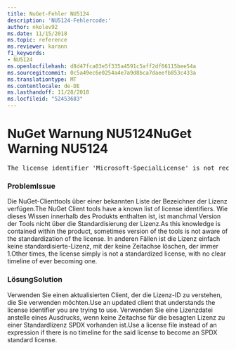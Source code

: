 ```yaml
---
title: NuGet-Fehler NU5124
description: 'NU5124-Fehlercode:'
author: nkolev92
ms.date: 11/15/2018
ms.topic: reference
ms.reviewer: karann
f1_keywords:
- NU5124
ms.openlocfilehash: d8d47fca03e5f335a4591c5aff2df66115bee54a
ms.sourcegitcommit: 0c5a49ec6e0254a4e7a9d8bca7daeefb853c433a
ms.translationtype: MT
ms.contentlocale: de-DE
ms.lasthandoff: 11/28/2018
ms.locfileid: "52453683"
---
```

# <a name="nuget-warning-nu5124"></a><span data-ttu-id="35ce5-103">NuGet Warnung NU5124</span><span class="sxs-lookup"><span data-stu-id="35ce5-103">NuGet Warning NU5124</span></span>
<pre>The license identifier 'Microsoft-SpecialLicense' is not recognized by the current toolset.</pre>

### <a name="issue"></a><span data-ttu-id="35ce5-104">Problem</span><span class="sxs-lookup"><span data-stu-id="35ce5-104">Issue</span></span>

<span data-ttu-id="35ce5-105">Die NuGet-Clienttools über einer bekannten Liste der Bezeichner der Lizenz verfügen.</span><span class="sxs-lookup"><span data-stu-id="35ce5-105">The NuGet Client tools have a known list of license identifiers.</span></span> <span data-ttu-id="35ce5-106">Wie dieses Wissen innerhalb des Produkts enthalten ist, ist manchmal Version der Tools nicht über die Standardisierung der Lizenz.</span><span class="sxs-lookup"><span data-stu-id="35ce5-106">As this knowledge is contained within the product, sometimes version of the tools is not aware of the standardization of the license.</span></span>
<span data-ttu-id="35ce5-107">In anderen Fällen ist die Lizenz einfach keine standardisierte-Lizenz, mit der keine Zeitachse löschen, der immer 1.</span><span class="sxs-lookup"><span data-stu-id="35ce5-107">Other times, the license simply is not a standardized license, with no clear timeline of ever becoming one.</span></span> 

### <a name="solution"></a><span data-ttu-id="35ce5-108">Lösung</span><span class="sxs-lookup"><span data-stu-id="35ce5-108">Solution</span></span>

<span data-ttu-id="35ce5-109">Verwenden Sie einen aktualisierten Client, der die Lizenz-ID zu verstehen, die Sie verwenden möchten.</span><span class="sxs-lookup"><span data-stu-id="35ce5-109">Use an updated client that understands the license identifier you are trying to use.</span></span> <span data-ttu-id="35ce5-110">Verwenden Sie eine Lizenzdatei anstelle eines Ausdrucks, wenn keine Zeitachse für die besagten Lizenz zu einer Standardlizenz SPDX vorhanden ist.</span><span class="sxs-lookup"><span data-stu-id="35ce5-110">Use a license file instead of an expression if there is no timeline for the said license to become an SPDX standard license.</span></span>